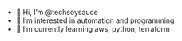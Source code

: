 - 👋 Hi, I’m @techsoysauce
- 👀 I’m interested in automation and programming
- 🌱 I’m currently learning aws, python, terraform

<!---
techsoysauce/techsoysauce is a ✨ special ✨ repository because its `README.md` (this file) appears on your GitHub profile.
You can click the Preview link to take a look at your changes.
--->
